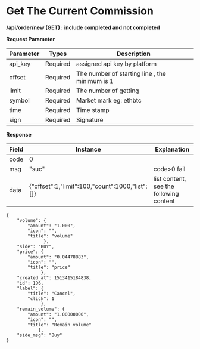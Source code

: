 # Get The Current Commission

**/api/order/new  (GET) : include completed and not completed**

 **Request Parameter**

| Parameter | Types    | Description                              |
| --------- | -------- | ---------------------------------------- |
| api_key   | Required | assigned api key by platform             |
| offset    | Required | The number of  starting line , the minimum is 1 |
| limit     | Required | The number of getting                    |
| symbol    | Required | Market mark eg: ethbtc                   |
| time      | Required | Time stamp                               |
| sign      | Required | Signature                                |

 

**Response**

 

| Field | Instance                                 | Explanation                             |
| ----- | ---------------------------------------- | --------------------------------------- |
| code  | 0                                        |                                         |
| msg   | "suc"                                    | code>0 fail                             |
| data  | {"offset":1,"limit":100,"count":1000,"list":[]} | list content, see the following content |

 

```
{
	"volume": {
		"amount": "1.000",
		"icon": "",
		"title": "volume"
	          },
	"side": "BUY",
	"price": {
		"amount": "0.04478883",
		"icon": "",
		"title": "price"
	         },
	"created_at": 1513415184838,
	"id": 196,
	"label": {
		"title": "Cancel",
		"click": 1
	         },
	"remain_volume": {
		"amount": "1.00000000",
		"icon": "",
		"title": "Remain volume"
	        },
	"side_msg": "Buy"
}

```
